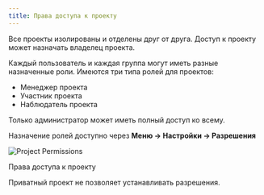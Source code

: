 ```yaml
---
title: Права доступа к проекту
---
```


Все проекты изолированы и отделены друг от друга. Доступ к проекту может назначать владелец проекта.

Каждый пользователь и каждая группа могут иметь разные назначенные роли. Имеются три типа ролей для проектов:

-   Менеджер проекта
-   Участник проекта
-   Наблюдатель проекта

Только администратор может иметь полный доступ ко всему.

Назначение ролей доступно через **Меню -> Настройки -> Разрешения**

![Project Permissions](/images/v1/project-permissions.png)

Права доступа к проекту

Приватный проект не позволяет устанавливать разрешения.
